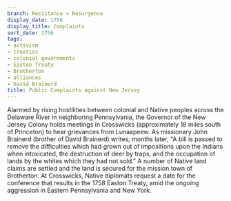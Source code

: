 ```yaml
---
branch: Resistance + Resurgence
display_date: 1756
display_title: Complaints
sort_date: 1756
tags:
- activism
- treaties
- colonial governments
- Easton Treaty
- Brotherton
- alliances
- David Brainerd
title: Public Complaints against New Jersey
---
```


Alarmed by rising hostilities between colonial and Native peoples across the Delaware River in neighboring Pennsylvania, the Governor of the New Jersey Colony holds meetings in Crosswicks (approximately 18 miles south of Princeton) to hear grievances from Lunaapeew. As missionary John Brainerd (brother of David Brainerd) writes, months later, "A bill is passed to remove the difficulties which had grown out of impositions upon the Indians when intoxicated, the destruction of deer by traps, and the occupation of lands by the whites which they had not sold." A number of Native land claims are settled and the land is secured for the mission town of Brotherton. At Crosswicks, Native diplomats request a date for the conference that results in the 1758 Easton Treaty, amid the ongoing aggression in Eastern Pennsylvania and New York.
